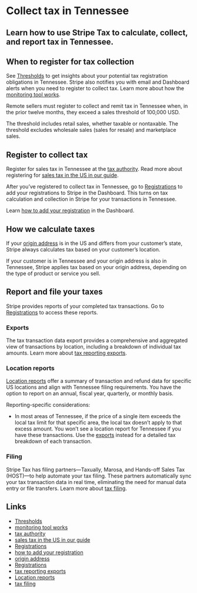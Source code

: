 # Collect tax in Tennessee

## Learn how to use Stripe Tax to calculate, collect, and report tax in Tennessee.

## When to register for tax collection

See [Thresholds](https://dashboard.stripe.com/tax/thresholds) to get insights
about your potential tax registration obligations in Tennessee. Stripe also
notifies you with email and Dashboard alerts when you need to register to
collect tax. Learn more about how the [monitoring tool
works](https://docs.stripe.com/tax/monitoring).

Remote sellers must register to collect and remit tax in Tennessee when, in the
prior twelve months, they exceed a sales threshold of 100,000 USD.

The threshold includes retail sales, whether taxable or nontaxable. The
threshold excludes wholesale sales (sales for resale) and marketplace sales.

## Register to collect tax

Register for sales tax in Tennessee at the [tax
authority](https://www.tn.gov/revenue/taxes/sales-and-use-tax.html). Read more
about registering for [sales tax in the US in our
guide](https://stripe.com/guides/sales-tax-registration-process-us).

After you’ve registered to collect tax in Tennessee, go to
[Registrations](https://dashboard.stripe.com/tax/registrations?location=us-tn)
to add your registrations to Stripe in the Dashboard. This turns on tax
calculation and collection in Stripe for your transactions in Tennessee.

Learn [how to add your
registration](https://docs.stripe.com/tax/registering#track-your-registrations-in-the-tax-dashboard)
in the Dashboard.

## How we calculate taxes

If your [origin address](https://docs.stripe.com/tax/set-up#origin-address) is
in the US and differs from your customer’s state, Stripe always calculates tax
based on your customer’s location.

If your customer is in Tennessee and your origin address is also in Tennessee,
Stripe applies tax based on your origin address, depending on the type of
product or service you sell.

## Report and file your taxes

Stripe provides reports of your completed tax transactions. Go to
[Registrations](https://dashboard.stripe.com/tax/registrations) to access these
reports.

### Exports

The tax transaction data export provides a comprehensive and aggregated view of
transactions by location, including a breakdown of individual tax amounts. Learn
more about [tax reporting exports](https://docs.stripe.com/tax/reports#exports).

### Location reports

[Location reports](https://docs.stripe.com/tax/reports#us-location-reports)
offer a summary of transaction and refund data for specific US locations and
align with Tennessee filing requirements. You have the option to report on an
annual, fiscal year, quarterly, or monthly basis.

Reporting-specific considerations:

- In most areas of Tennessee, if the price of a single item exceeds the local
tax limit for that specific area, the local tax doesn’t apply to that excess
amount. You won’t see a location report for Tennessee if you have these
transactions. Use the [exports](https://docs.stripe.com/tax/reports#exports)
instead for a detailed tax breakdown of each transaction.

### Filing

Stripe Tax has filing partners—Taxually, Marosa, and Hands-off Sales Tax
(HOST)—to help automate your tax filing. These partners automatically sync your
tax transaction data in real time, eliminating the need for manual data entry or
file transfers. Learn more about [tax
filing](https://docs.stripe.com/tax/filing).

## Links

- [Thresholds](https://dashboard.stripe.com/tax/thresholds)
- [monitoring tool works](https://docs.stripe.com/tax/monitoring)
- [tax authority](https://www.tn.gov/revenue/taxes/sales-and-use-tax.html)
- [sales tax in the US in our
guide](https://stripe.com/guides/sales-tax-registration-process-us)
- [Registrations](https://dashboard.stripe.com/tax/registrations?location=us-tn)
- [how to add your
registration](https://docs.stripe.com/tax/registering#track-your-registrations-in-the-tax-dashboard)
- [origin address](https://docs.stripe.com/tax/set-up#origin-address)
- [Registrations](https://dashboard.stripe.com/tax/registrations)
- [tax reporting exports](https://docs.stripe.com/tax/reports#exports)
- [Location reports](https://docs.stripe.com/tax/reports#us-location-reports)
- [tax filing](https://docs.stripe.com/tax/filing)